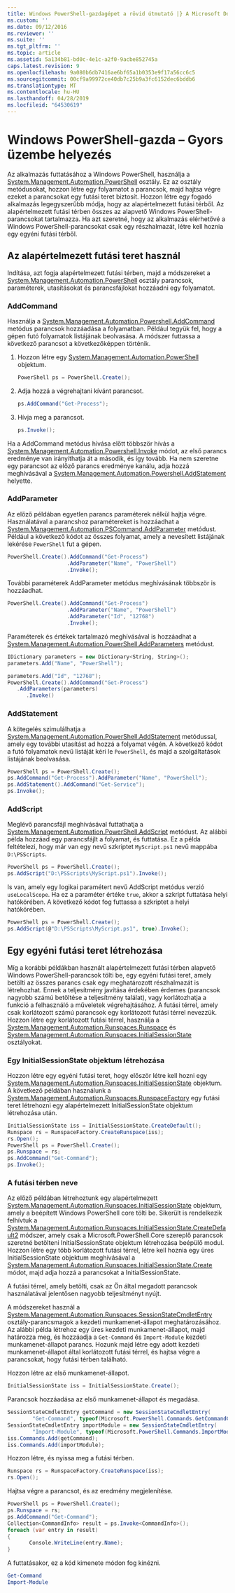 ```yaml
---
title: Windows PowerShell-gazdagépet a rövid útmutató |} A Microsoft Docs
ms.custom: ''
ms.date: 09/12/2016
ms.reviewer: ''
ms.suite: ''
ms.tgt_pltfrm: ''
ms.topic: article
ms.assetid: 5a134b81-bd0c-4e1c-a2f0-9acbe852745a
caps.latest.revision: 9
ms.openlocfilehash: 9a080b6db7416ae6bf65a1b0353e9f17a56cc6c5
ms.sourcegitcommit: 00cf9a99972ce40db7c25b9a3fc6152dec6bddb6
ms.translationtype: MT
ms.contentlocale: hu-HU
ms.lasthandoff: 04/28/2019
ms.locfileid: "64530619"
---
```

# <a name="windows-powershell-host-quickstart"></a>Windows PowerShell-gazda – Gyors üzembe helyezés

Az alkalmazás futtatásához a Windows PowerShell, használja a [System.Management.Automation.PowerShell](/dotnet/api/System.Management.Automation.PowerShell) osztály.
Ez az osztály metódusokat, hozzon létre egy folyamatot a parancsok, majd hajtsa végre ezeket a parancsokat egy futási teret biztosít.
Hozzon létre egy fogadó alkalmazás legegyszerűbb módja, hogy az alapértelmezett futási térből.
Az alapértelmezett futási térben összes az alapvető Windows PowerShell-parancsokat tartalmazza.
Ha azt szeretné, hogy az alkalmazás elérhetővé a Windows PowerShell-parancsokat csak egy részhalmazát, létre kell hoznia egy egyéni futási térből.

## <a name="using-the-default-runspace"></a>Az alapértelmezett futási teret használ

Indítása, azt fogja alapértelmezett futási térben, majd a módszereket a [System.Management.Automation.PowerShell](/dotnet/api/System.Management.Automation.PowerShell) osztály parancsok, paraméterek, utasításokat és parancsfájlokat hozzáadni egy folyamatot.

### <a name="addcommand"></a>AddCommand

Használja a [System.Management.Automation.Powershell.AddCommand](/dotnet/api/System.Management.Automation.PowerShell.AddCommand) metódus parancsok hozzáadása a folyamatban.
Például tegyük fel, hogy a gépen futó folyamatok listájának beolvasása.
A módszer futtassa a következő parancsot a következőképpen történik.

1. Hozzon létre egy [System.Management.Automation.PowerShell](/dotnet/api/System.Management.Automation.PowerShell) objektum.

   ```csharp
   PowerShell ps = PowerShell.Create();
   ```

2. Adja hozzá a végrehajtani kívánt parancsot.

   ```csharp
   ps.AddCommand("Get-Process");
   ```

3. Hívja meg a parancsot.

   ```csharp
   ps.Invoke();
   ```

Ha a AddCommand metódus hívása előtt többször hívás a [System.Management.Automation.Powershell.Invoke](/dotnet/api/System.Management.Automation.PowerShell.Invoke) módot, az első parancs eredménye van irányíthatja át a második, és így tovább.
Ha nem szeretne egy parancsot az előző parancs eredménye kanálu, adja hozzá meghívásával a [System.Management.Automation.Powershell.AddStatement](/dotnet/api/System.Management.Automation.PowerShell.AddStatement) helyette.

### <a name="addparameter"></a>AddParameter

Az előző példában egyetlen parancs paraméterek nélkül hajtja végre.
Használatával a parancshoz paramétereket is hozzáadhat a [System.Management.Automation.PSCommand.AddParameter](/dotnet/api/System.Management.Automation.PSCommand.AddParameter) metódust.
Például a következő kódot az összes folyamat, amely a nevesített listájának lekérése `PowerShell` fut a gépen.

```csharp
PowerShell.Create().AddCommand("Get-Process")
                   .AddParameter("Name", "PowerShell")
                   .Invoke();
```

További paraméterek AddParameter metódus meghívásának többször is hozzáadhat.

```csharp
PowerShell.Create().AddCommand("Get-Process")
                   .AddParameter("Name", "PowerShell")
                   .AddParameter("Id", "12768")
                   .Invoke();
```

Paraméterek és értékek tartalmazó meghívásával is hozzáadhat a [System.Management.Automation.PowerShell.AddParameters](/dotnet/api/System.Management.Automation.PowerShell.AddParameters) metódust.

```csharp
IDictionary parameters = new Dictionary<String, String>();
parameters.Add("Name", "PowerShell");

parameters.Add("Id", "12768");
PowerShell.Create().AddCommand("Get-Process")
   .AddParameters(parameters)
      .Invoke()

```

### <a name="addstatement"></a>AddStatement

A kötegelés szimulálhatja a [System.Management.Automation.PowerShell.AddStatement](/dotnet/api/System.Management.Automation.PowerShell.AddStatement) metódussal, amely egy további utasítást ad hozzá a folyamat végén.
A következő kódot a futó folyamatok nevű listáját kéri le `PowerShell`, és majd a szolgáltatások listájának beolvasása.

```csharp
PowerShell ps = PowerShell.Create();
ps.AddCommand("Get-Process").AddParameter("Name", "PowerShell");
ps.AddStatement().AddCommand("Get-Service");
ps.Invoke();
```

### <a name="addscript"></a>AddScript

Meglévő parancsfájl meghívásával futtathatja a [System.Management.Automation.PowerShell.AddScript](/dotnet/api/System.Management.Automation.PowerShell.AddScript) metódust.
Az alábbi példa hozzáad egy parancsfájlt a folyamat, és futtatása.
Ez a példa feltételezi, hogy már van egy nevű szkriptet `MyScript.ps1` nevű mappába `D:\PSScripts`.

```csharp
PowerShell ps = PowerShell.Create();
ps.AddScript("D:\PSScripts\MyScript.ps1").Invoke();
```

Is van, amely egy logikai paramétert nevű AddScript metódus verzió `useLocalScope`.
Ha ez a paraméter értéke `true`, akkor a szkript futtatása helyi hatókörében.
A következő kódot fog futtassa a szkriptet a helyi hatókörében.

```csharp
PowerShell ps = PowerShell.Create();
ps.AddScript(@"D:\PSScripts\MyScript.ps1", true).Invoke();
```

## <a name="creating-a-custom-runspace"></a>Egy egyéni futási teret létrehozása

Míg a korábbi példákban használt alapértelmezett futási térben alapvető Windows PowerShell-parancsok tölti be, egy egyéni futási teret, amely betölti az összes parancs csak egy meghatározott részhalmazát is létrehozhat.
Ennek a teljesítmény javítása érdekében érdemes (parancsok nagyobb számú betöltése a teljesítmény találat), vagy korlátozhatja a funkció a felhasználó a műveletek végrehajtásához.
A futási térrel, amely csak korlátozott számú parancsok egy korlátozott futási térrel nevezzük.
Hozzon létre egy korlátozott futási térrel, használja a [System.Management.Automation.Runspaces.Runspace](/dotnet/api/System.Management.Automation.Runspaces.Runspace) és [System.Management.Automation.Runspaces.InitialSessionState](/dotnet/api/System.Management.Automation.Runspaces.InitialSessionState) osztályokat.

### <a name="creating-an-initialsessionstate-object"></a>Egy InitialSessionState objektum létrehozása

Hozzon létre egy egyéni futási teret, hogy először létre kell hozni egy [System.Management.Automation.Runspaces.InitialSessionState](/dotnet/api/System.Management.Automation.Runspaces.InitialSessionState) objektum.
A következő példában használunk a [System.Management.Automation.Runspaces.RunspaceFactory](/dotnet/api/System.Management.Automation.Runspaces.RunspaceFactory) egy futási teret létrehozni egy alapértelmezett InitialSessionState objektum létrehozása után.

```csharp
InitialSessionState iss = InitialSessionState.CreateDefault();
Runspace rs = RunspaceFactory.CreateRunspace(iss);
rs.Open();
PowerShell ps = PowerShell.Create();
ps.Runspace = rs;
ps.AddCommand("Get-Command");
ps.Invoke();
```

### <a name="constraining-the-runspace"></a>A futási térben neve

Az előző példában létrehoztunk egy alapértelmezett [System.Management.Automation.Runspaces.InitialSessionState](/dotnet/api/System.Management.Automation.Runspaces.InitialSessionState) objektum, amely a beépített Windows PowerShell core tölti be.
Sikerült is rendelkezik felhívtuk a [System.Management.Automation.Runspaces.InitialSessionState.CreateDefault2](/dotnet/api/System.Management.Automation.Runspaces.InitialSessionState.CreateDefault2) módszer, amely csak a Microsoft.PowerShell.Core szereplő parancsok szeretné betölteni InitialSessionState objektum létrehozása beépülő modul.
Hozzon létre egy több korlátozott futási térrel, létre kell hoznia egy üres InitialSessionState objektum meghívásával a [System.Management.Automation.Runspaces.InitialSessionState.Create](/dotnet/api/System.Management.Automation.Runspaces.InitialSessionState.Create) módot, majd adja hozzá a parancsokat a InitialSessionState.

A futási térrel, amely betölti, csak az Ön által megadott parancsok használatával jelentősen nagyobb teljesítményt nyújt.

A módszereket használ a [System.Management.Automation.Runspaces.SessionStateCmdletEntry](/dotnet/api/System.Management.Automation.Runspaces.SessionStateCmdletEntry) osztály-parancsmagok a kezdeti munkamenet-állapot meghatározásához.
Az alábbi példa létrehoz egy üres kezdeti munkamenet-állapot, majd határozza meg, és hozzáadja a `Get-Command` és `Import-Module` kezdeti munkamenet-állapot parancs.
Hozunk majd létre egy adott kezdeti munkamenet-állapot által korlátozott futási térrel, és hajtsa végre a parancsokat, hogy futási térben található.

Hozzon létre az első munkamenet-állapot.

```csharp
InitialSessionState iss = InitialSessionState.Create();
```

Parancsok hozzáadása az első munkamenet-állapot és megadása.

```csharp
SessionStateCmdletEntry getCommand = new SessionStateCmdletEntry(
        "Get-Command", typeof(Microsoft.PowerShell.Commands.GetCommandCommand), "");
SessionStateCmdletEntry importModule = new SessionStateCmdletEntry(
        "Import-Module", typeof(Microsoft.PowerShell.Commands.ImportModuleCommand), "");
iss.Commands.Add(getCommand);
iss.Commands.Add(importModule);
```

Hozzon létre, és nyissa meg a futási térben.

```csharp
Runspace rs = RunspaceFactory.CreateRunspace(iss);
rs.Open();
```

Hajtsa végre a parancsot, és az eredmény megjelenítése.

```csharp
PowerShell ps = PowerShell.Create();
ps.Runspace = rs;
ps.AddCommand("Get-Command");
Collection<CommandInfo> result = ps.Invoke<CommandInfo>();
foreach (var entry in result)
{
       Console.WriteLine(entry.Name);
}
```

A futtatásakor, ez a kód kimenete módon fog kinézni.

```powershell
Get-Command
Import-Module
```
